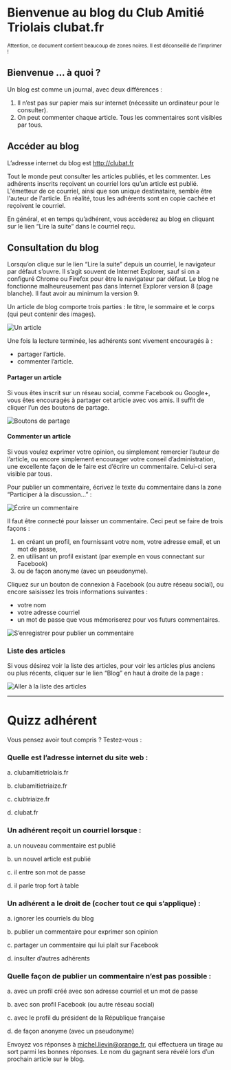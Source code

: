 # Bienvenue au blog du Club Amitié Triolais clubat.fr

<small>Attention, ce document contient beaucoup de zones noires. Il est déconseillé de l’imprimer !</small>

## Bienvenue … à quoi ?

Un blog est comme un journal, avec deux différences :
1. Il n’est pas sur papier mais sur internet (nécessite un ordinateur pour le consulter).
1. On peut commenter chaque article. Tous les commentaires sont visibles par tous.

## Accéder au blog

L’adresse internet du blog est http://clubat.fr

Tout le monde peut consulter les articles publiés, et les commenter.
Les adhérents inscrits reçoivent un courriel lors qu’un article est publié. L'émetteur de ce courriel, ainsi que son unique destinataire, semble être l'auteur de l'article. En réalité, tous les adhérents sont en copie cachée et reçoivent le courriel.

En général, et en temps qu’adhérent, vous accèderez au blog en cliquant sur le lien “Lire la suite” dans le courriel reçu.

## Consultation du blog

Lorsqu’on clique sur le lien “Lire la suite” depuis un courriel, le navigateur par défaut s’ouvre. Il s’agit souvent de Internet Explorer, sauf si on a configuré Chrome ou Firefox pour être le navigateur par défaut. Le blog ne fonctionne malheureusement pas dans Internet Explorer version 8 (page blanche). Il faut avoir au minimum la version 9.

Un article de blog comporte trois parties : le titre, le sommaire et le corps (qui peut contenir des images).

![Un article](http://clubat.fr/img/adherent_page_article.png)

Une fois la lecture terminée, les adhérents sont vivement encouragés à :
- partager l’article.
- commenter l’article.

#### Partager un article

Si vous êtes inscrit sur un réseau social, comme Facebook ou Google+, vous êtes encouragés à partager cet article avec vos amis. Il suffit de cliquer l’un des boutons de partage.

![Boutons de partage](http://clubat.fr/img/adherent_partage_social.png)

#### Commenter un article

Si vous voulez exprimer votre opinion, ou simplement remercier l’auteur de l’article, ou encore simplement encourager votre conseil d’administration, une excellente façon de le faire est d’écrire un commentaire. Celui-ci sera visible par tous.

Pour publier un commentaire, écrivez le texte du commentaire dans la zone “Participer à la discussion…” :

![Écrire un commentaire](http://clubat.fr/img/adherent_entrer_commentaire.png)

Il faut être connecté pour laisser un commentaire. Ceci peut se faire de trois façons :

1. en créant un profil, en fournissant votre nom, votre adresse email, et un mot de passe,
1. en utilisant un profil existant (par exemple en vous connectant sur Facebook)
1. ou de façon anonyme (avec un pseudonyme).

Cliquez sur un bouton de connexion à Facebook (ou autre réseau social), ou encore saisissez les trois informations suivantes :
- votre nom
- votre adresse courriel
- un mot de passe que vous mémoriserez pour vos futurs commentaires.

![S’enregistrer pour publier un commentaire](http://clubat.fr/img/adherent_enregistrement_disqus.png)

### Liste des articles

Si vous désirez voir la liste des articles, pour voir les articles plus anciens ou plus récents, cliquer sur le lien “Blog” en haut à droite de la page :

![Aller à la liste des articles](http://clubat.fr/img/adherent_liste_articles.png)


---


# Quizz adhérent

Vous pensez avoir tout compris ? Testez-vous :

### Quelle est l’adresse internet du site web :

a. clubamitietriolais.fr

b. clubamitietriaize.fr

c. clubtriaize.fr

d. clubat.fr

### Un adhérent reçoit un courriel lorsque :

a. un nouveau commentaire est publié

b. un nouvel article est publié

c. il entre son mot de passe

d. il parle trop fort à table

### Un adhérent a le droit de (cocher tout ce qui s’applique) :

a. ignorer les courriels du blog

b. publier un commentaire pour exprimer son opinion

c. partager un commentaire qui lui plaît sur Facebook

d. insulter d’autres adhérents

### Quelle façon de publier un commentaire n’est pas possible :

a. avec un profil créé avec son adresse courriel et un mot de passe

b. avec son profil Facebook (ou autre réseau social)

c. avec le profil du président de la République française

d. de façon anonyme (avec un pseudonyme)



Envoyez vos réponses à michel.lievin@orange.fr, qui effectuera un tirage au sort parmi les bonnes réponses. Le nom du gagnant sera révélé lors d’un prochain article sur le blog.

